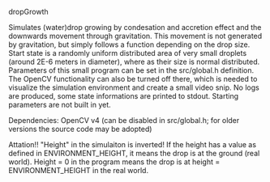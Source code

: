 dropGrowth

Simulates (water)drop growing by condesation and accretion effect and the downwards movement through gravitation. This movement is not generated by gravitation, but simply follows a function depending on the drop size.
Start state is a randomly uniform distributed area of very small droplets (around 2E-6 meters in diameter), where as their size is normal distributed. Parameters of this small program can be set in the src/global.h definition. The OpenCV functionality can also be turned off there, which is needed to visualize the simulation environment and create a small video snip. No logs are produced, some state informations are printed to stdout. Starting parameters are not built in yet.

Dependencies: OpenCV v4 (can be disabled in src/global.h; for older versions the source code may be adopted)

Attation!!
"Height" in the simulaiton is inverted! If the height has a value as defined in ENVIRONMENT_HEIGHT, it means the drop is at the ground (real world). Height = 0 in the program means the drop is at height = ENVIRONMENT_HEIGHT in the real world.

